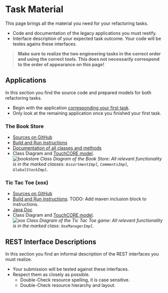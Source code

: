 # Task Material

This page brings all the material you need for your refactoring tasks.

 * Code and documentation of the legacy applications you must restify.
 * Interface description of your expected task outcome. Your code will be testes agains these interfaces.

 > **Make sure to realize the two engineering tasks in the correct order and using the correct tools. This does not necessarily correspond to the order of appearance on this page!**

## Applications

In this section you find the source code and prepared models for both refactoring tasks.

 * Begin with the application [corresponding your first task](../#your-main-tasks).
 * Only look at the remaining application once you finished your first task.

### The Book Store

 * [Sources on GitHub](https://github.com/kartoffelquadrat/BookStoreInternals)
 * [Build and Run instructions](https://github.com/kartoffelquadrat/BookStoreInternals#usage)
 * [Documentation of all classes and methods](https://kartoffelquadrat.github.io/BookStoreInternals/eu/kartoffelquadrat/bookstoreinternals/package-summary.html)
 * Class Diagram and [TouchCORE model](linkhere).  
![bookstore](../captures/bs-bl.png)
*Class Diagram of the Book Store: All relevant functionality is in the marked classes: ```AssortmentImpl```, ```CommentsImpl```, ```GlobalStockImpl```.*

### Tic Tac Toe (xox)

 * [Sources on GitHub](https://github.com/kartoffelquadrat/XoxInternals)
 * [Build and Run instructions](https://github.com/kartoffelquadrat/XoxInternals#documentation). 
TODO: Add maven inclusion block to instructions.
 * [Java Doc](https://kartoffelquadrat.github.io/XoxInternals/index.html)
 * Class Diagram and [TouchCORE model](linkhere).  
![xox](../captures/xox-bl.png)
*Class Diagram of the Tic Tac Toe game: All relevant functionality is in the marked class: ```XoxManagerImpl```.*

## REST Interface Descriptions

In this section you find an informal description of the REST interfaces you must realize.

 * Your submission will be tested against these interfaces.
 * Respect them as closely as possible.
    * Double-Check resource spelling, it is case sensitive.
    * Double-Check resource hierarchy and layout.


